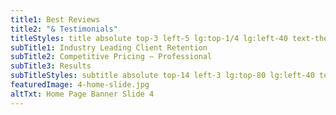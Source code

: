 ```yaml
---
title1: Best Reviews
title2: "& Testimonials"
titleStyles: title absolute top-3 left-5 lg:top-1/4 lg:left-40 text-themeBlue-100 text-base lg:text-7xl font-LatoBold text-center
subTitle1: Industry Leading Client Retention
subTitle2: Competitive Pricing – Professional
subTitle3: Results
subTitleStyles: subtitle absolute top-14 left-3 lg:top-80 lg:left-40 text-themeOrange text-sm lg:text-4xl font-LatoLight text-center
featuredImage: 4-home-slide.jpg
altTxt: Home Page Banner Slide 4
---
```

